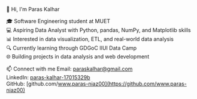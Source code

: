 👋 Hi, I'm Paras Kalhar

🎓 Software Engineering student at MUET  
💻 Aspiring Data Analyst with Python, pandas, NumPy, and Matplotlib skills  
📊 Interested in data visualization, ETL, and real-world data analysis  
🔍 Currently learning through GDGoC IIUI Data Camp  
🌐 Building projects in data analysis and web development

📫 Connect with me
Email: paraskalhar@gmail.com  
LinkedIn: [paras-kalhar-17015329b](https://www.linkedin.com/in/paras-kalhar-17015329b)  
GitHub: [github.com/www.paras-niaz00](https://github.com/www.paras-niaz00)
